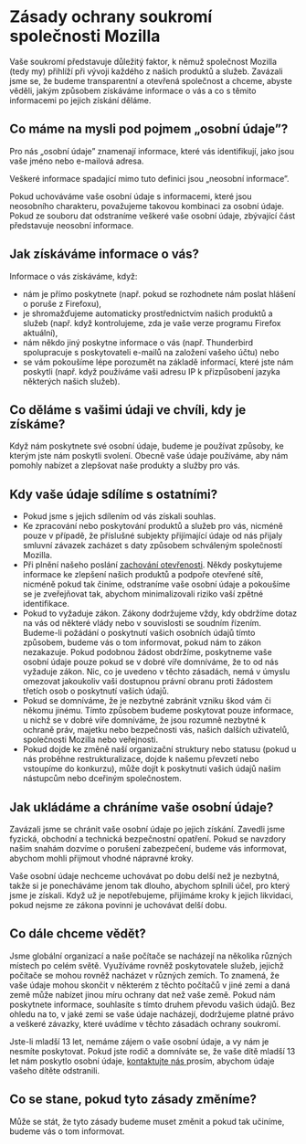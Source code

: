 # Zásady ochrany soukromí společnosti Mozilla

Vaše soukromí představuje důležitý faktor, k němuž společnost Mozilla (tedy my) přihlíží při vývoji každého z našich produktů a služeb. Zavázali jsme se, že budeme transparentní a otevřená společnost a chceme, abyste věděli, jakým způsobem získáváme informace o vás a co s těmito informacemi po jejich získání děláme.

## Co máme na mysli pod pojmem „osobní údaje”?

Pro nás „osobní údaje” znamenají informace, které vás identifikují, jako jsou vaše jméno nebo e-mailová adresa.

Veškeré informace spadající mimo tuto definici jsou „neosobní informace”.

Pokud uchováváme vaše osobní údaje s informacemi, které jsou neosobního charakteru, považujeme takovou kombinaci za osobní údaje. Pokud ze souboru dat odstraníme veškeré vaše osobní údaje, zbývající část představuje neosobní informace.

## Jak získáváme informace o vás?

Informace o vás získáváme, když:

* nám je přímo poskytnete (např. pokud se rozhodnete nám poslat hlášení o poruše z Firefoxu),
* je shromažďujeme automaticky prostřednictvím našich produktů a služeb (např. když kontrolujeme, zda je vaše verze programu Firefox aktuální),
* nám někdo jiný poskytne informace o vás (např. Thunderbird spolupracuje s poskytovateli e-mailů na založení vašeho účtu) nebo
* se vám pokoušíme lépe porozumět na základě informací, které jste nám poskytli (např. když používáme vaši adresu IP k přizpůsobení jazyka některých našich služeb).

## Co děláme s vašimi údaji ve chvíli, kdy je získáme?

Když nám poskytnete své osobní údaje, budeme je používat způsoby, ke kterým jste nám poskytli svolení. Obecně vaše údaje používáme, aby nám pomohly nabízet a zlepšovat naše produkty a služby pro vás.

## Kdy vaše údaje sdílíme s ostatními?

* Pokud jsme s jejich sdílením od vás získali souhlas.
* Ke zpracování nebo poskytování produktů a služeb pro vás, nicméně pouze v případě, že příslušné subjekty přijímající údaje od nás přijaly smluvní závazek zacházet s daty způsobem schváleným společností Mozilla.
* Při plnění našeho poslání [zachování otevřenosti](http://www.mozilla.org/about/manifesto.html). Někdy poskytujeme informace ke zlepšení našich produktů a podpoře otevřené sítě, nicméně pokud tak činíme, odstraníme vaše osobní údaje a pokoušíme se je zveřejňovat tak, abychom minimalizovali riziko vaší zpětné identifikace.
* Pokud to vyžaduje zákon. Zákony dodržujeme vždy, kdy obdržíme dotaz na vás od některé vlády nebo v souvislosti se soudním řízením. Budeme-li požádání o poskytnutí vašich osobních údajů tímto způsobem, budeme vás o tom informovat, pokud nám to zákon nezakazuje. Pokud podobnou žádost obdržíme, poskytneme vaše osobní údaje pouze pokud se v dobré víře domníváme, že to od nás vyžaduje zákon. Nic, co je uvedeno v těchto zásadách, nemá v úmyslu omezovat jakoukoliv vaši dostupnou právní obranu proti žádostem třetích osob o poskytnutí vašich údajů.
* Pokud se domníváme, že je nezbytné zabránit vzniku škod vám či někomu jinému. Tímto způsobem budeme poskytovat pouze informace, u nichž se v dobré víře domníváme, že jsou rozumně nezbytné k ochraně práv, majetku nebo bezpečnosti vás, našich dalších uživatelů, společnosti Mozilla nebo veřejnosti.
* Pokud dojde ke změně naší organizační struktury nebo statusu (pokud u nás proběhne restrukturalizace, dojde k našemu převzetí nebo vstoupíme do konkurzu), může dojít k poskytnutí vašich údajů našim nástupcům nebo dceřiným společnostem.

## Jak ukládáme a chráníme vaše osobní údaje?

Zavázali jsme se chránit vaše osobní údaje po jejich získání. Zavedli jsme fyzická, obchodní a technická bezpečnostní opatření. Pokud se navzdory našim snahám dozvíme o porušení zabezpečení, budeme vás informovat, abychom mohli přijmout vhodné nápravné kroky.

Vaše osobní údaje nechceme uchovávat po dobu delší než je nezbytná, takže si je ponecháváme jenom tak dlouho, abychom splnili účel, pro který jsme je získali. Když už je nepotřebujeme, přijímáme kroky k jejich likvidaci, pokud nejsme ze zákona povinni je uchovávat delší dobu.

## Co dále chceme vědět?

Jsme globální organizací a naše počítače se nacházejí na několika různých místech po celém světě. Využíváme rovněž poskytovatele služeb, jejichž počítače se mohou rovněž nacházet v různých zemích. To znamená, že vaše údaje mohou skončit v některém z těchto počítačů v jiné zemi a daná země může nabízet jinou míru ochrany dat než vaše země. Pokud nám poskytnete informace, souhlasíte s tímto druhem převodu vašich údajů. Bez ohledu na to, v jaké zemi se vaše údaje nacházejí, dodržujeme platné právo a veškeré závazky, které uvádíme v těchto zásadách ochrany soukromí.

Jste-li mladší 13 let, nemáme zájem o vaše osobní údaje, a vy nám je nesmíte poskytovat. Pokud jste rodič a domníváte se, že vaše dítě mladší 13 let nám poskytlo osobní údaje, [kontaktujte nás ](https://www.mozilla.org/en-US/privacy/policies/firefox-os/) prosím, abychom údaje vašeho dítěte odstranili.

## Co se stane, pokud tyto zásady změníme?

Může se stát, že tyto zásady budeme muset změnit a pokud tak učiníme, budeme vás o tom informovat.
